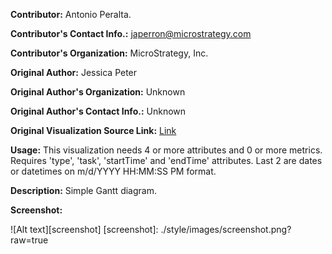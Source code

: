**Contributor:** Antonio Peralta.

**Contributor's Contact Info.:** <japerron@microstrategy.com>

**Contributor's Organization:** MicroStrategy, Inc.

**Original Author:** Jessica Peter

**Original Author's Organization:** Unknown

**Original Author's Contact Info.:** Unknown

**Original Visualization Source Link:** <a href = "http://codepen.io/jey/pen/jmClJ/" target = "_blank">Link</a>

**Usage:** This visualization needs 4 or more attributes and 0 or more metrics. Requires 'type', 'task', 'startTime' and 'endTime' attributes. Last 2 are dates or datetimes on m/d/YYYY HH:MM:SS PM format.

**Description:** Simple Gantt diagram.

**Screenshot:**

![Alt text][screenshot]
[screenshot]: ./style/images/screenshot.png?raw=true




